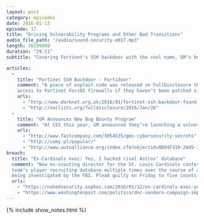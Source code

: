 ```yaml
---
layout: post
category: episodes
date: 2016-01-13
episode: 17
title: "Driving Vulnerability Programs and Other Bad Transitions"
audio_file_path: "/audio/sound-security-e017.mp3"
length: 30299909
duration: "29:11"
subtitle: "Covering Fortinet's SSH backdoor with the cool name, GM's bug bounty program, and Cardinal hacking."

articles: 
  - 
    title: "Fortinet SSH Backdoor - Fortidoor"
    comment: "A piece of exploit code was released on FullDisclosure that shows how to get root SSH
    access to Fortinet ForiOS firewalls if they haven’t been patched since July 2014."
    urls: 
      - "http://www.darknet.org.uk/2016/01/fortinet-ssh-backdoor-found-firewalls/"
      - "http://seclists.org/fulldisclosure/2016/Jan/26"
  - 
    title: "GM Announces New Bug Bounty Program"
    comment: "At CES this year, GM announced they’re launching a vulnerability disclosure, 'bug bounty' program on HackerOne"
    urls: 
      - "http://www.fastcompany.com/3054535/gms-cybersecurity-secrets"
      - "http://samy.pl/popular/"
      - "http://www.autoalliance.org/index.cfm?objectid=8D04F310-2A45-11E5-9002000C296BA163"
breach: 
  title: "Ex-Cardinals exec: Yes, I hacked rival Astros’ database"
  comment: "Now ex-scouting director for the St. Louis Cardinals confessed to accessing rival
  team’s player recruiting database multiple times over the course of a year. He admitted after
  being investigated by the FBI. Plead guilty on Friday to five counts of computer hacking."
  urls: 
    - "https://nakedsecurity.sophos.com/2016/01/12/ex-cardinals-exec-yes-i-hacked-rival-astros-database/"
    - "https://www.washingtonpost.com/politics/dnc-sanders-campaign-improperly-accessed-clinton-voter-data/2015/12/17/a2e2e14e-a522-11e5-b53d-972e2751f433_story.html"
---
```

{% include show_notes.html %}
